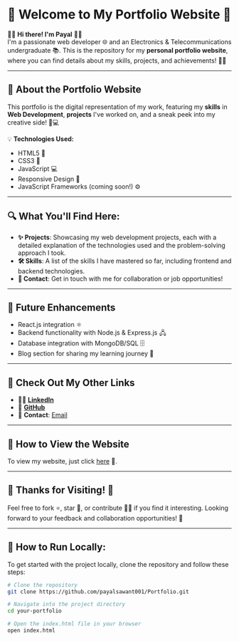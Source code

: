 # 🌟 **Welcome to My Portfolio Website** 🌟

👩‍💻 **Hi there! I'm Payal** 👩‍💻  
I'm a passionate web developer 🌐 and an Electronics & Telecommunications undergraduate 📚. This is the repository for my **personal portfolio website**, where you can find details about my skills, projects, and achievements! 💼✨

---

## 🚀 **About the Portfolio Website**

This portfolio is the digital representation of my work, featuring my **skills** in **Web Development**, **projects** I've worked on, and a sneak peek into my creative side! 🎨💻

💡 **Technologies Used:**
- HTML5 📝
- CSS3 🎨
- JavaScript 💻
- Responsive Design 📱
- JavaScript Frameworks (coming soon!) ⚙️

---

## 🔍 **What You'll Find Here:**

- **✨ Projects**: Showcasing my web development projects, each with a detailed explanation of the technologies used and the problem-solving approach I took. 
- **🛠 Skills**: A list of the skills I have mastered so far, including frontend and backend technologies.  
- **💬 Contact**: Get in touch with me for collaboration or job opportunities!

---

## 🌱 **Future Enhancements**
- React.js integration ⚛️
- Backend functionality with Node.js & Express.js 🖧
- Database integration with MongoDB/SQL 🗄️
- Blog section for sharing my learning journey 📖

---

## 🔗 **Check Out My Other Links**

- 🧑‍💻 **[LinkedIn](https://www.linkedin.com/in/payalsawant001)**    
- 📂 **[GitHub](//github.com/payalsawant001/Portfolio)**  
- 📧 **Contact**: [Email](payal.sawant001@gmail.com)

---

## 🚀 **How to View the Website**

To view my website, just click [here](your-live-website-link) 🔗.

---

## 🙏 **Thanks for Visiting!** 🙏
Feel free to fork ⭐, star 🌟, or contribute 👩‍💻 if you find it interesting.
Looking forward to your feedback and collaboration opportunities! 🚀

---

## 🔧 **How to Run Locally**:

To get started with the project locally, clone the repository and follow these steps:

```bash
# Clone the repository
git clone https://github.com/payalsawant001/Portfolio.git

# Navigate into the project directory
cd your-portfolio

# Open the index.html file in your browser
open index.html



